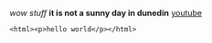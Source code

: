 _wow stuff_
**it is not a sunny day in dunedin**
[youtube](http://www.youtube.com)
```
<html><p>hello world</p></html>
```

